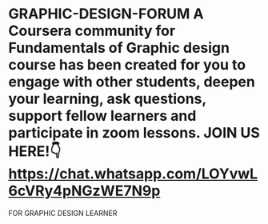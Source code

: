 # GRAPHIC-DESIGN-FORUM A Coursera community for Fundamentals of Graphic design course has been created for you to engage with other students, deepen your learning, ask questions, support fellow learners and participate in zoom lessons. JOIN US HERE!👇  https://chat.whatsapp.com/LOYvwL6cVRy4pNGzWE7N9p
FOR GRAPHIC DESIGN LEARNER

